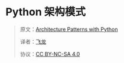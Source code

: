 # Python 架构模式

> 原文：[Architecture Patterns with Python](https://www.cosmicpython.com/book)
> 
> 译者：[飞龙](https://github.com/wizardforcel)
> 
> 协议：[CC BY-NC-SA 4.0](https://creativecommons.org/licenses/by-nc-sa/4.0/)

